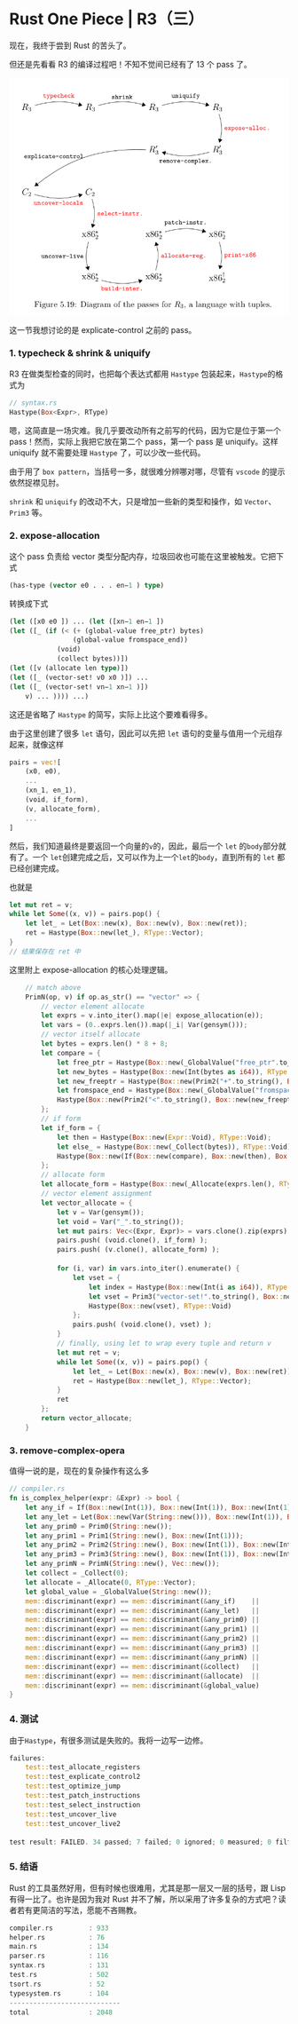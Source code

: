 # Rust One Piece | R3（三）

现在，我终于尝到 Rust 的苦头了。

但还是先看看 R3 的编译过程吧！不知不觉间已经有了 13 个 pass 了。

![r3](./graphs/R3_compiler.png)


这一节我想讨论的是 explicate-control 之前的 pass。

### 1. typecheck & shrink & uniquify

R3 在做类型检查的同时，也把每个表达式都用 `Hastype` 包装起来，`Hastype`的格式为

```rs
// syntax.rs
Hastype(Box<Expr>, RType)
```

嗯，这简直是一场灾难。我几乎要改动所有之前写的代码，因为它是位于第一个 pass！然而，实际上我把它放在第二个 pass，第一个 pass 是 uniquify。这样 uniquify 就不需要处理 `Hastype` 了，可以少改一些代码。

由于用了 `box pattern`，当括号一多，就很难分辨哪对哪，尽管有 `vscode` 的提示依然捉襟见肘。

`shrink` 和 `uniquify` 的改动不大，只是增加一些新的类型和操作，如 `Vector`、`Prim3` 等。

### 2. expose-allocation

这个 pass 负责给 vector 类型分配内存，垃圾回收也可能在这里被触发。它把下式
```lisp
(has-type (vector e0 . . . en−1 ) type)
```
转换成下式
```lisp
(let ([x0 e0 ]) ... (let ([xn−1 en−1 ])
(let ([_ (if (< (+ (global-value free_ptr) bytes)
                (global-value fromspace_end))
            (void)
            (collect bytes))])
(let ([v (allocate len type)])
(let ([_ (vector-set! v0 x0 )]) ...
(let ([_ (vector-set! vn−1 xn−1 )])
    v) ... )))) ...)
```

这还是省略了 `Hastype` 的简写，实际上比这个要难看得多。

由于这里创建了很多 `let` 语句，因此可以先把 `let` 语句的变量与值用一个元组存起来，就像这样

```rs
pairs = vec![
    (x0, e0),
    ...
    (xn_1, en_1),
    (void, if_form),
    (v, allocate_form),
    ...
]
```

然后，我们知道最终是要返回一个向量的`v`的，因此，最后一个 `let` 的`body`部分就有了。一个 `let`创建完成之后，又可以作为上一个`let`的`body`，直到所有的 `let` 都已经创建完成。

也就是

```rs
let mut ret = v;
while let Some((x, v)) = pairs.pop() {
    let let_ = Let(Box::new(x), Box::new(v), Box::new(ret));
    ret = Hastype(Box::new(let_), RType::Vector);
}
// 结果保存在 ret 中
```

这里附上 expose-allocation 的核心处理逻辑。

```rs
    // match above
    PrimN(op, v) if op.as_str() == "vector" => {
        // vector element allocate
        let exprs = v.into_iter().map(|e| expose_allocation(e));
        let vars = (0..exprs.len()).map(|_i| Var(gensym()));
        // vector itself allocate
        let bytes = exprs.len() * 8 + 8;
        let compare = {
            let free_ptr = Hastype(Box::new(_GlobalValue("free_ptr".to_string())), RType::Integer);
            let new_bytes = Hastype(Box::new(Int(bytes as i64)), RType::Integer);
            let new_freeptr = Hastype(Box::new(Prim2("+".to_string(), Box::new(free_ptr), Box::new(new_bytes))), RType::Integer);
            let fromspace_end = Hastype(Box::new(_GlobalValue("fromspace_end".to_string())), RType::Integer);
            Hastype(Box::new(Prim2("<".to_string(), Box::new(new_freeptr), Box::new(fromspace_end))), RType::Boolean)
        };
        // if form
        let if_form = {
            let then = Hastype(Box::new(Expr::Void), RType::Void);
            let else_ = Hastype(Box::new(_Collect(bytes)), RType::Void);
            Hastype(Box::new(If(Box::new(compare), Box::new(then), Box::new(else_))), RType::Void)
        };
        // allocate form 
        let allocate_form = Hastype(Box::new(_Allocate(exprs.len(), RType::Vector)), RType::Vector);
        // vector element assignment
        let vector_allocate = {
            let v = Var(gensym());  
            let void = Var("_".to_string());
            let mut pairs: Vec<(Expr, Expr)> = vars.clone().zip(exprs).collect();
            pairs.push( (void.clone(), if_form) );
            pairs.push( (v.clone(), allocate_form) );

            for (i, var) in vars.into_iter().enumerate() {
                let vset = {
                    let index = Hastype(Box::new(Int(i as i64)), RType::Integer);
                    let vset = Prim3("vector-set!".to_string(), Box::new(v.clone()), Box::new(index), Box::new(var));
                    Hastype(Box::new(vset), RType::Void)
                };
                pairs.push( (void.clone(), vset) );
            }
            // finally, using let to wrap every tuple and return v
            let mut ret = v;
            while let Some((x, v)) = pairs.pop() {
                let let_ = Let(Box::new(x), Box::new(v), Box::new(ret));
                ret = Hastype(Box::new(let_), RType::Vector);
            }
            ret
        };
        return vector_allocate;
    }
```


### 3. remove-complex-opera

值得一说的是，现在的复杂操作有这么多

```rs
// compiler.rs
fn is_complex_helper(expr: &Expr) -> bool {
    let any_if = If(Box::new(Int(1)), Box::new(Int(1)), Box::new(Int(1))); 
    let any_let = Let(Box::new(Var(String::new())), Box::new(Int(1)), Box::new(Int(1)));
    let any_prim0 = Prim0(String::new());
    let any_prim1 = Prim1(String::new(), Box::new(Int(1)));
    let any_prim2 = Prim2(String::new(), Box::new(Int(1)), Box::new(Int(1)));
    let any_prim3 = Prim3(String::new(), Box::new(Int(1)), Box::new(Int(1)), Box::new(Int(1)));
    let any_primN = PrimN(String::new(), Vec::new());
    let collect = _Collect(0);
    let allocate = _Allocate(0, RType::Vector);
    let global_value = _GlobalValue(String::new());
    mem::discriminant(expr) == mem::discriminant(&any_if)    ||
    mem::discriminant(expr) == mem::discriminant(&any_let)   ||
    mem::discriminant(expr) == mem::discriminant(&any_prim0) ||
    mem::discriminant(expr) == mem::discriminant(&any_prim1) ||
    mem::discriminant(expr) == mem::discriminant(&any_prim2) ||
    mem::discriminant(expr) == mem::discriminant(&any_prim3) ||
    mem::discriminant(expr) == mem::discriminant(&any_primN) ||
    mem::discriminant(expr) == mem::discriminant(&collect)   ||
    mem::discriminant(expr) == mem::discriminant(&allocate)  ||
    mem::discriminant(expr) == mem::discriminant(&global_value) 
}
```

### 4. 测试

由于`Hastype`，有很多测试是失败的。我将一边写一边修。

```rs
failures:
    test::test_allocate_registers
    test::test_explicate_control2
    test::test_optimize_jump
    test::test_patch_instructions
    test::test_select_instruction
    test::test_uncover_live
    test::test_uncover_live2

test result: FAILED. 34 passed; 7 failed; 0 ignored; 0 measured; 0 filtered out
```

### 5. 结语

Rust 的工具虽然好用，但有时候也很难用，尤其是那一层又一层的括号，跟 Lisp 有得一比了。也许是因为我对 Rust 并不了解，所以采用了许多复杂的方式吧？读者若有更简洁的写法，愿能不吝赐教。

```rs
compiler.rs         : 933
helper.rs           : 76
main.rs             : 134
parser.rs           : 116
syntax.rs           : 131
test.rs             : 502
tsort.rs            : 52
typesystem.rs       : 104
----------------------------
total               : 2048
```
